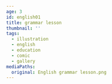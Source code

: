 ```yaml
---
age: 3
id: english01
title: grammar lesson
thumbnail: ''
tags:
  - illustration
  - english
  - education
  - comic
  - gallery
mediaPaths:
  original: English grammar lesson.png
---
```

